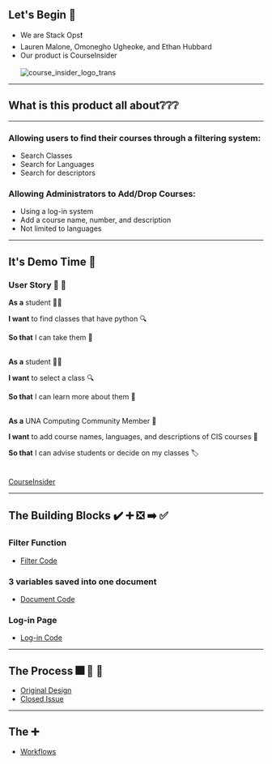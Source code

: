 ## Let's Begin :blue_book:
* We are Stack Ops:exclamation:
* Lauren Malone, Omonegho Ugheoke, and Ethan Hubbard
* Our product is CourseInsider <br><br>
![course_insider_logo_trans](https://user-images.githubusercontent.com/111534176/232884866-4573578f-29f2-4f09-8eae-970c75079c17.png)
________________________________________
## What is this product all about:grey_question::grey_question::grey_question:
________________________________________

### Allowing users to find their courses through a filtering system:
* Search Classes
* Search for Languages
* Search for descriptors
### Allowing Administrators to Add/Drop Courses:
* Using a log-in system
* Add a course name, number, and description
* Not limited to languages
________________________________________
## It's Demo Time :construction:
### User Story :raising_hand: :book:

**As a** student :woman_technologist:

**I want** to find classes that have python :mag:

**So that** I can take them :memo:  
<br />

**As a** student :technologist:

**I want** to select a class :mag:

**So that** I can learn more about them :book: <br><br>

**As a** UNA Computing Community Member :man:

**I want** to add course names, languages, and descriptions of CIS courses :bookmark:

**So that** I can advise students or decide on my classes 🏷️  
<br><br>
[CourseInsider](https://cisdatabase.onrender.com/)
________________________________________
## The Building Blocks :heavy_check_mark:  :heavy_plus_sign: :negative_squared_cross_mark: :arrow_right: :white_check_mark:
### Filter Function
* [Filter Code](https://github.com/HubbbaBubbba/StackOps/blob/92f93e3d5840c02c235a1c0aaa9f248a2008cd09/views/search.ejs#L44-L62)
### 3 variables saved into one document
* [Document Code](https://github.com/HubbbaBubbba/StackOps/blob/92f93e3d5840c02c235a1c0aaa9f248a2008cd09/app.js#L106-L135)
### Log-in Page
* [Log-in Code](https://github.com/HubbbaBubbba/StackOps/blob/92f93e3d5840c02c235a1c0aaa9f248a2008cd09/app.js#L48-L68)
________________________________________
## The Process :fireworks: :runner: :walking:
* [Original Design](https://github.com/HubbbaBubbba/StackOps/wiki/The-Process)
* [Closed Issue](https://github.com/HubbbaBubbba/StackOps/issues/3)
________________________________________
## The :heavy_plus_sign:
* [Workflows](https://github.com/HubbbaBubbba/StackOps/blob/92f93e3d5840c02c235a1c0aaa9f248a2008cd09/workflows/learn-github-actions.yml#L10-L23)
